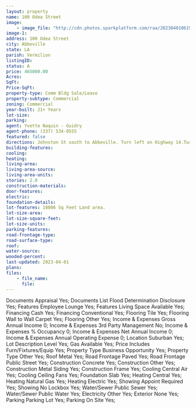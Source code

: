 ```yaml
---
layout: property
name: 100 Odea Street
image:
    - image_file: "http://cdn.photos.sparkplatform.com/raa/20230401061911016710000000.jpg"
image-1:
address: 100 Odea Street
city: Abbeville
state: LA
parish: Vermilion
listingID: 
status: A
price: 465000.00
Acres: 
SqFt: 
Price-SqFt: 
property-type: Comm Bldg Sale/Lease
property-subtype: Commercial
zoning: Commercial
year-built: 21+ Years
lot-size: 
parking: 
agent: Yvette Naquin - Guidry
agent-phone: (337) 534-0555
featured: false
directions: Johnston St south to Abbeville. Turn left on Highway 14.Turn right onto N John M Hardy Dr.Turn left onto Charity St Turn left onto Odea St Church is on the right.
building-features: 
cooling: 
heating: 
living-area: 
living-area-source: 
living-area-units: 
stories: 2.0
construction-materials: 
door-features: 
electric: 
foundation-details: 
lot-features: 18006 Sq Feet Land area.
lot-size-area: 
lot-size-square-feet: 
lot-size-units: 
parking-features: 
road-frontage-type: 
road-surface-type: 
roof: 
water-source: 
wooded-percent: 
last-updated: 2023-04-01
plans: 
files:
    - file_name:
      file:
---
```

Documents	Appraisal	Yes;
Documents List	Flood Determination Disclosure	Yes;
Features	Employee Lounge	Yes;
Features	Living Space Available	Yes;
Financing	Cash	Yes;
Financing	Conventional	Yes;
Flooring	Tile	Yes;
Flooring	Wall to Wall Carpet	Yes;
Flooring	Other	Yes;
Income & Expenses	Gross Annual Income	0;
Income & Expenses	3rd Party Management	No;
Income & Expenses	% Occupancy	0;
Income & Expenses	Net Annual Income	0;
Income & Expenses	Annual Operating Expense	0;
Location	Suburban	Yes;
Lot Description	Level	Yes;
Gas	Available	Yes;
Price Includes	Furn/Fixtures/Equip	Yes;
Property Type	Business Opportunity	Yes;
Property Type	Other	Yes;
Roof	Metal	Yes;
Road Frontage	Paved	Yes;
Road Frontage	Public Street	Yes;
Construction	Concrete	Yes;
Construction	Other	Yes;
Construction	Metal Siding	Yes;
Construction	Frame	Yes;
Cooling	Central Air	Yes;
Cooling	Ceiling Fans	Yes;
Foundation	Slab	Yes;
Heating	Central	Yes;
Heating	Natural Gas	Yes;
Heating	Electric	Yes;
Showing	Appoint Required	Yes;
Showing	No Lockbox	Yes;
Water/Sewer	Public Sewer	Yes;
Water/Sewer	Public Water	Yes;
Electricity	Other	Yes;
Exterior	None	Yes;
Parking	Parking Lot	Yes;
Parking	On Site	Yes;

